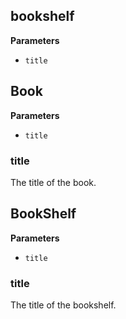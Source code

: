 <!-- Generated by documentation.js. Update this documentation by updating the source code. -->

## bookshelf

**Parameters**

-   `title`  

## Book

**Parameters**

-   `title`  

### title

The title of the book.

## BookShelf

**Parameters**

-   `title`  

### title

The title of the bookshelf.
